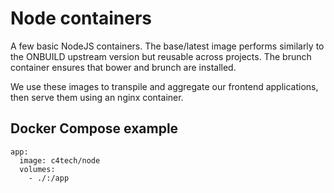 # Node containers

A few basic NodeJS containers. The base/latest image performs similarly to the
ONBUILD upstream version but reusable across projects. The brunch container
ensures that bower and brunch are installed.

We use these images to transpile and aggregate our frontend applications, then
serve them using an nginx container.

## Docker Compose example

```
app:
  image: c4tech/node
  volumes:
    - ./:/app
```
